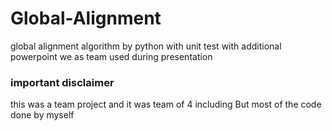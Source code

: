 # Global-Alignment
global alignment algorithm by python with unit test with additional powerpoint we as team used during presentation 

### important disclaimer </br>
this was a team project and it was team of 4 including But most of the code done by myself

